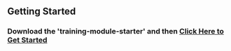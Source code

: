 ## Getting Started
### Download the 'training-module-starter' and then [Click Here to Get Started](https://github.com/NoahsNMC/TrainingModule)
